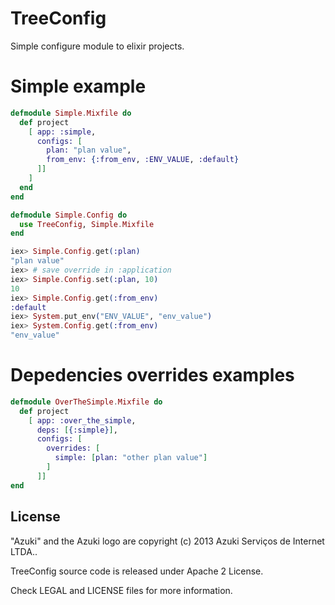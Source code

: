 # TreeConfig

Simple configure module to elixir projects.

# Simple example

```elixir
defmodule Simple.Mixfile do
  def project
    [ app: :simple,
      configs: [
        plan: "plan value",
        from_env: {:from_env, :ENV_VALUE, :default}
      ]]
    ]
  end
end

defmodule Simple.Config do
  use TreeConfig, Simple.Mixfile
end
```

```elixir
iex> Simple.Config.get(:plan)
"plan value"
iex> # save override in :application
iex> Simple.Config.set(:plan, 10)
10
iex> Simple.Config.get(:from_env)
:default
iex> System.put_env("ENV_VALUE", "env_value")
iex> System.Config.get(:from_env)
"env_value"
```

# Depedencies overrides examples

```elixir
defmodule OverTheSimple.Mixfile do
  def project
    [ app: :over_the_simple,
      deps: [{:simple}],
      configs: [
        overrides: [
          simple: [plan: "other plan value"]
        ]
      ]]
end
```

## License

"Azuki" and the Azuki logo are copyright (c) 2013 Azuki Serviços de Internet LTDA..

TreeConfig source code is released under Apache 2 License.

Check LEGAL and LICENSE files for more information.
